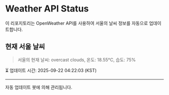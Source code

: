 
# Weather API Status

이 리포지토리는 OpenWeather API를 사용하여 서울의 날씨 정보를 자동으로 업데이트합니다.

## 현재 서울 날씨
> 서울의 현재 날씨: overcast clouds, 온도: 18.55°C, 습도: 75%

⏳ 업데이트 시간: 2025-09-22 04:22:03 (KST)

---
자동 업데이트 봇에 의해 관리됩니다.
